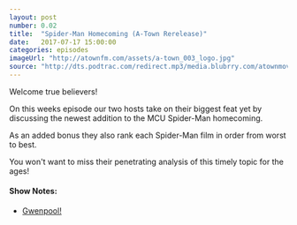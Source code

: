 ```yaml
---
layout: post
number: 0.02
title:  "Spider-Man Homecoming (A-Town Rerelease)"
date:   2017-07-17 15:00:00
categories: episodes
imageUrl: "http://atownfm.com/assets/a-town_003_logo.jpg"
source: "http://dts.podtrac.com/redirect.mp3/media.blubrry.com/atownmovies/podcast.atownmovies.com/audio/A-Town_003-SpidermanHomecoming_64bit.mp3"
---
```


Welcome true believers!

On this weeks episode our two hosts take on their biggest feat yet by discussing the newest addition to the MCU Spider-Man homecoming.

As an added bonus they also rank each Spider-Man film in order from worst to best.

You won't want to miss their penetrating analysis of this timely topic for the ages!

#### Show Notes:
- [Gwenpool!](https://en.wikipedia.org/wiki/Gwenpool)